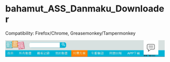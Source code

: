 # bahamut_ASS_Danmaku_Downloader

Compatibility:
Firefox/Chrome,
Greasemonkey/Tampermonkey


![effect](https://github.com/zhuzemin/bahamut_ASS_Danmaku_Downloader/raw/master/Screenshot-2020-1-26.jpg)
